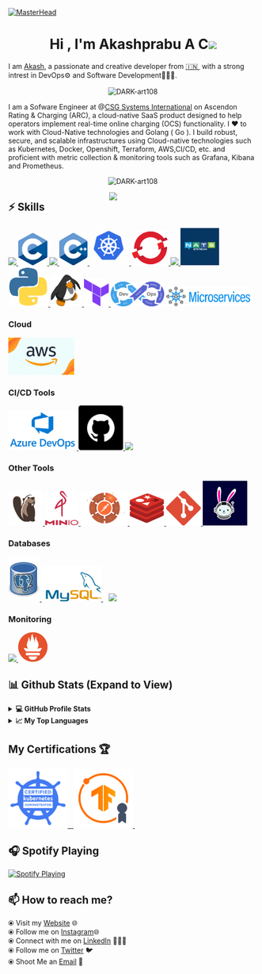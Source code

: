 [![MasterHead](https://static.vecteezy.com/system/resources/previews/000/693/934/original/dark-blue-technology-and-high-tech-abstract-background-vector.jpg)](https://akashprabu.netlify.app/)

<h1 align="center">Hi , I'm Akashprabu A C<img src="https://media.giphy.com/media/hvRJCLFzcasrR4ia7z/giphy.gif" width="35"></h1>


I am [Akash](https://akashprabu.netlify.app/), a passionate and creative developer from [🇮🇳 ](https://en.wikipedia.org/wiki/India)&nbsp;with a strong intrest in DevOps⚙️ and Software Development🧑🏻‍💻.

<p align="center"><img align="center" src="https://github-readme-streak-stats.herokuapp.com/?user=DARK-art108&theme=algolia" alt="DARK-art108" /></p>

I am a Sofware Engineer at @[CSG Systems International](https://www.csgi.com/) on Ascendon Rating & Charging (ARC), a cloud-native SaaS product designed to help operators implement real-time online charging (OCS) functionality. I ❤️ to work with Cloud-Native technologies and Golang ( Go ). I build robust, secure, and scalable infrastructures using Cloud-native technologies such as Kubernetes, Docker, Openshift, Terraform, AWS,CI/CD, etc. and proficient with metric collection & monitoring tools such as Grafana, Kibana and Prometheus.

<p align="center"> <img src="https://komarev.com/ghpvc/?username=DARK-art108&label=Profile%20views&color=0e75b6&style=plastic" alt="DARK-art108" /> </p>

<img align='right' src="https://i.pinimg.com/originals/50/44/30/50443067a22e6dd1ecc2d2e394d6e634.gif" width="300">

## :zap: Skills

<p float="left">
  <a href="https://golang.org/" target="_blank" >
    <img src="https://raw.githubusercontent.com/itsksaurabh/itsksaurabh/master/assets/golang.gif"  height="90" />
  </a>
  <a href="https://www.open-std.org/jtc1/sc22/wg14/" target="_blank" >
    <img src="https://github.com/Akash-HelloWorld3/Portfolio/blob/main/media/skills/c.png"  height="65" />
  </a>
   <a href="https://www.w3.org/wiki/The_web_standards_model_-_HTML_CSS_and_JavaScript" target="_blank" >
    <img src="https://raw.githubusercontent.com/itsksaurabh/itsksaurabh/master/assets/html-css-js.png" height="70" />
  </a>
  <a href="https://isocpp.org/" target="_blank" >
    <img src="https://github.com/Akash-HelloWorld3/Portfolio/blob/main/media/skills/cpp.png"  height="65" />
  </a>
  <a href="https://kubernetes.io/" target="_blank" >
    <img src="https://github.com/Akash-HelloWorld3/Portfolio/blob/main/media/skills/k8s.png"  height="80" />
  </a>
  <a href="https://www.redhat.com/en/technologies/cloud-computing/openshift" target="_blank" >
    <img src="https://github.com/Akash-HelloWorld3/Portfolio/blob/main/media/skills/openshift.gif"  height="70" />
  </a>
  <a href="https://www.docker.com/" target="_blank" >
    <img src="https://raw.githubusercontent.com/itsksaurabh/itsksaurabh/master/assets/docker.gif"  height="80" /> 
  </a>
  <a href="https://docs.nats.io/" target="_blank" >
    <img src="https://github.com/Akash-HelloWorld3/Portfolio/blob/main/media/skills/natsjs.png"  height="75" />
  </a>
  <a href="https://www.python.org/" target="_blank" >
    <img src="https://github.com/Akash-HelloWorld3/Portfolio/blob/main/media/skills/python.gif"  height="80" />
  </a> 
  <a href="https://www.linux.org/"" target="_blank" >
    <img src="https://github.com/Akash-HelloWorld3/Portfolio/blob/main/media/skills/linux.gif"  height="65" />
  </a>  
  <a href="https://www.terraform.io/" target="_blank" >
    <img src="https://github.com/Akash-HelloWorld3/Portfolio/blob/main/media/skills/terraform.webp" width="50" />
  </a>
  <img src="https://github.com/Akash-HelloWorld3/Portfolio/blob/main/media/skills/devops.png"  height="50" />
  <a href="https://microservices.io/" target="_blank" >
    <img src="https://github.com/Akash-HelloWorld3/Portfolio/blob/main/media/skills/microservices.png"  height="40" />
  </a>  
</p>

### Cloud

  <a href="https://aws.amazon.com/" target="_blank" >
    <img src="https://github.com/Akash-HelloWorld3/Portfolio/blob/main/media/skills/aws.gif"  height="75" />
  </a>

### CI/CD Tools
  
 <p float="left">
  <a href="https://azure.microsoft.com/en-in/products/devops" target="_blank" >
    <img src="https://github.com/Akash-HelloWorld3/Portfolio/blob/main/media/skills/azure.png" height="80" />
  </a>
  <a href="https://github.com/" target="_blank" >
    <img src="https://github.com/Akash-HelloWorld3/Portfolio/blob/main/media/skills/github.png" height="90" />
  </a>
<!--  <a href="https://argo-cd.readthedocs.io/en/stable/" target="_blank" >
    <img src="https://github.com/Akash-HelloWorld3/Portfolio/blob/main/media/skills/argocd.png" height="90" />
  </a> -->
  <a href="https://www.jenkins.io/" target="_blank" >
    <img src="https://raw.githubusercontent.com/DARK-art108/ItsRitesh/master/assets/ll.png" height="90" />
  </a>
</p>

### Other Tools

  <a href="https://dbeaver.io/" target="_blank" >
    <img src="https://github.com/Akash-HelloWorld3/Portfolio/blob/main/media/skills/dbeaver.png" height="70" />
  </a>
  <a href="https://min.io/" target="_blank" >
    <img src="https://github.com/Akash-HelloWorld3/Portfolio/blob/main/media/skills/minio.png" height="70" />
  </a>
  <a href="https://www.postman.com/" target="_blank" >
    <img src="https://github.com/Akash-HelloWorld3/Portfolio/blob/main/media/skills/postman.gif" height="70" />
  </a>
  <a href="https://redis.io/" target="_blank" >
    <img src="https://github.com/Akash-HelloWorld3/Portfolio/blob/main/media/skills/redis.webp" height="70" />
  </a>
  <a href="https://git-scm.com/" target="_blank" >
    <img src="https://github.com/Akash-HelloWorld3/Portfolio/blob/main/media/skills/git.png" height="70" />
  </a>
  <a href="https://trino.io/" target="_blank" >
    <img src="https://github.com/Akash-HelloWorld3/Portfolio/blob/main/media/skills/trino.png" height="90" />
  </a>

### Databases
  
 <p float="left">
  <a href="https://www.postgresql.org/" target="_blank" >
    <img src="https://github.com/Akash-HelloWorld3/Portfolio/blob/main/media/skills/postgres.png" height="90" />
  </a>
  <a href="https://www.mysql.com/" target="_blank" >
    <img src="https://github.com/Akash-HelloWorld3/Portfolio/blob/main/media/skills/mysql.gif" width="120" />
  </a>&nbsp;&nbsp;
  <a href="https://www.mongodb.com/" target="_blank" >
    <img src="https://raw.githubusercontent.com/itsksaurabh/itsksaurabh/master/assets/mongo.gif" height="80" />
  </a>
</p>

### Monitoring
  
 <p float="left">
  <a href="https://grafana.com/" target="_blank" >
    <img src="https://raw.githubusercontent.com/itsksaurabh/itsksaurabh/master/assets/grafana.gif" height="60" />
  </a>
  <a href="https://prometheus.io/" target="_blank" >
    <img src="https://github.com/Akash-HelloWorld3/Portfolio/blob/main/media/skills/prometheus.png" height="60" />
  </a>
</p>
 
  ## 📊 Github Stats (Expand to View) 
  
  <details>
  <summary><b>💻 GitHub Profile Stats</b></summary>

<p align="center"> <img src="https://github-stats-readme.dark-art108.vercel.app/api?username=DARK-art108&show_icons=true&theme=radical" alt="DARK-art108" />

</details>

  <details>
  <summary><b>📈 My Top Languages</b></summary>

<p align="center"> <img src="https://github-stats-readme.dark-art108.vercel.app/api/top-langs/?username=DARK-art108&layout=compact" alt="DARK-art108"/>

</details>

<!-- ## 📊 My Kaggle Stats 

![competition](https://road-to-kaggle-grandmaster.vercel.app/api/badges/ritesh2000/competition)
![dataset](https://road-to-kaggle-grandmaster.vercel.app/api/badges/ritesh2000/dataset)
![notebook](https://road-to-kaggle-grandmaster.vercel.app/api/badges/ritesh2000/notebook)
![discussion](https://road-to-kaggle-grandmaster.vercel.app/api/badges/ritesh2000/discussion) -->

## My Certifications 🏆

 <p float="left">
  <a href="https://www.credly.com/earner/earned/badge/1bb3a123-ed05-4601-9529-6b9d9333806a" target="_blank" >
    <img src="https://raw.githubusercontent.com/DARK-art108/DARK-art108/master/assets/cka_from_cncfsite__281_29.png" height="120" />&nbsp;&nbsp;
  </a>
  <a href="https://www.credly.com/badges/96226bee-15b6-4ab9-8d9d-9910bdc568f9" target="_blank" >
    <img src="https://raw.githubusercontent.com/DARK-art108/DARK-art108/master/assets/6708850e-76a3-4aa7-8220-6edcc9d7874f.png" width="120" />
  </a>&nbsp;&nbsp;
</p>



  
## 🎧 Spotify Playing 
  [<img src="https://spotify-readme.dark-art108.vercel.app/api/spotify-playing" alt=" Spotify Playing" width="450" />](https://open.spotify.com/playlist/35YKENHVUXfmlo6ar4k4T8)
  <!--(https://open.spotify.com/user/316jsag3fisl42rcnnssu7jersee) -->
  
## 📫 How to reach me? 

  ⦿ Visit my [Website](https://akashprabu.netlify.app/) 🌐 <br>
  ⦿ Follow me on [Instagram](https://www.instagram.com/_c.r.a.z.y_killer_/)🌐 <br>
  ⦿ Connect with me on [LinkedIn](https://www.linkedin.com/in/akashprabu/) 👨🏻‍💻 <br>
  ⦿ Follow me on [Twitter](https://twitter.com/Akash_c18) 🐦 <br>
  ⦿ Shoot Me an [Email](mailto:appleakash202@gmail.com) 💌 <br>